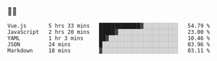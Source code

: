 ### 👨‍💻

<!--START_SECTION:waka-->
```text
Vue.js       5 hrs 33 mins   █████████████▓░░░░░░░░░░░   54.79 % 
JavaScript   2 hrs 20 mins   █████▓░░░░░░░░░░░░░░░░░░░   23.00 % 
YAML         1 hr 3 mins     ██▓░░░░░░░░░░░░░░░░░░░░░░   10.46 % 
JSON         24 mins         █░░░░░░░░░░░░░░░░░░░░░░░░   03.96 % 
Markdown     18 mins         ▓░░░░░░░░░░░░░░░░░░░░░░░░   03.11 % 
```
<!--END_SECTION:waka-->
